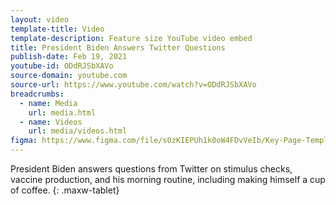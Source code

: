 ```yaml
---
layout: video
template-title: Video
template-description: Feature size YouTube video embed
title: President Biden Answers Twitter Questions
publish-date: Feb 19, 2021
youtube-id: ODdRJSbXAVo
source-domain: youtube.com
source-url: https://www.youtube.com/watch?v=ODdRJSbXAVo
breadcrumbs:
  - name: Media
    url: media.html
  - name: Videos
    url: media/videos.html
figma: https://www.figma.com/file/s0zKIEPUh1k0oW4FDvVeIb/Key-Page-Templates?node-id=928%3A37
---
```


President Biden answers questions from Twitter on stimulus checks, vaccine production, and his morning routine, including making himself a cup of coffee.
{: .maxw-tablet}